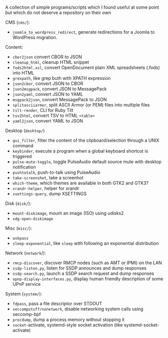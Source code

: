 A collection of simple programs/scripts which I found useful at some point
but which do not deserve a repository on their own

CMS (`cms/`):

* `joomla_to_wordpress_redirect`, generate redirections for a Joomla to WordPress migration.

Content:

* `cbor2json` convert CBOR to JSON
* `cleanup_html`, cleanup HTML snippet
* `fods2html.xsl`, convert OpenDocument plain XML spreadsheets (.fods) into HTML
* `grexpath`, like grep buth with XPATH expression
* `json2cbor`, convert JSON to CBOR
* `json2msgpack`, convert JSON to MessagePack
* `json2yaml`, convert JSON to YAML
* `msgpack2json`, convert MessagePack to JSON
* `splitasciiarmor`, split ASCII Armor (or PEM) files into multiple files
* `tilt-render`, CLI for Ruby Tilt
* `tsv2html`, convert TSV to HTML `<table>`
* `yaml2json`, convert YAML to JSON

Desktop (`desktop/`)

* `gui_filter`, filter the content of the clipboard/selection through a UNIX command
* `keybinder`, execute a program when a global keyboard shortcut is triggered
* `pulse-mute-toggle`, toggle PulseAudio default source mute with desktop notification
* `pushtotalk`, push-to-talk using PulseAudio
* `take-screenshot`, take a screenhot
* `which-theme`, which themes are available in both GTK2 and GTK3?
* `xrandr-helper`, helper for xrandr
* `xsettings-query`, dump XSETTINGS

Disk (`disk/`):

* `mount-diskimage`, mount an image (ISO) using udisks2
* `xdg-open-diskimage`

Misc (`misc/`):

* `askpass`
* `sleep-exponential`, like `sleep` with following an exponential distribution

Network (`network`/):

* `rmcp-discover`, discover RMCP nodes (such as AMT or IPMI) on the LAN
* `ssdp-listen.py`, listen for SSDP announces and dump responses
* `ssdp-search.py`, launch a SSDP search request and dump responses
* `upnp-display-interfaces.py`, display human friendly description of some UPnP service

System (`system/`):

* `fdpass`, pass a file descriptor over STDOUT
* `seccompstuff/nonetwork`, disable networking system calls using seccomp-bpf
* `procdump`, dump a process memory without stopping it
* `socket`-activate, systemd-style socket activation (like systemd-socket-activate)
